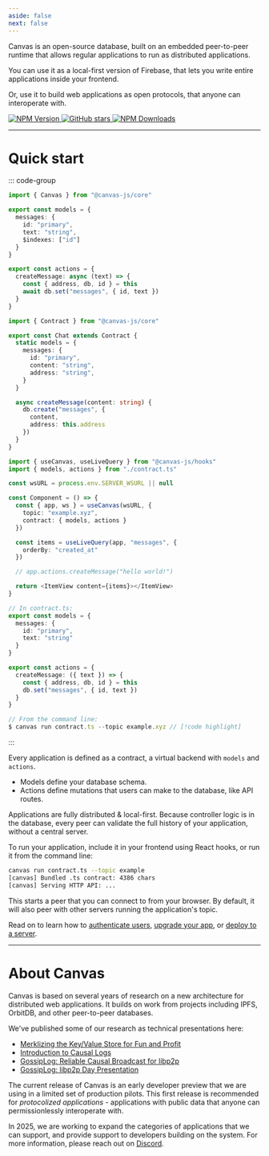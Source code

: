 ```yaml
---
aside: false
next: false
---
```


<div :class="$style.main">

<HeroRow text="Build serverless applications<br/>on peer-to-peer sync" :image="{ light: '/graphic_jellyfish_dark.png', dark: '/graphic_jellyfish.png' }" />

<div :class="$style.mainInner">

Canvas is an open-source database, built on an embedded peer-to-peer
runtime that allows regular applications to run as distributed
applications.

You can use it as a local-first version of Firebase, that lets you write
entire applications inside your frontend.

Or, use it to build web applications as open protocols, that anyone can interoperate with.

</div>

<FeatureTags :features="[
  {
    text: 'Runs on browser, desktop, or mobile',
    tooltip: 'Works in the browser, in Node.js, or in React Native',
    iconName: 'mobile'
  },
  {
    text: 'Works with your database',
    tooltip: 'Uses SQLite, Postgres, or IndexedDB as the backing data store',
    iconName: 'database'
  },
  {
    text: 'Sync via libp2p',
    tooltip: 'Browser-to-server and server-to-server libp2p WebSockets',
    iconName: 'activity'
  },
  {
    text: 'React hooks',
    tooltip: 'React hooks for live apps & live database queries',
    iconName: 'compare'
  },
  {
    text: 'Database editor',
    tooltip: 'Edit your application through a database management interface',
    iconName: 'apps',
  },
  {
    text: 'Transactional runtime',
    tooltip: 'Write game logic & state machines inside your database',
    iconName: 'atom'
  },
  {
    text: 'MIT License',
    tooltip: 'Open source, fully self-hostable',
    iconName: 'crown',
  },
  {
    text: 'Embedded CRDTs',
    tooltip: 'Soon: Multiplayer editing using embedded CRDTs',
    iconName: 'guide',
    disabled: true,
  },
  {
    text: 'Private Data',
    tooltip: 'Soon: Native support for end-to-end encrypted data',
    iconName: 'lock',
    disabled: true
  },
  {
    text: 'Email Login',
    tooltip: 'Soon: Login optimized for usability and accessibility',
    iconName: 'lock',
    disabled: true
  },
]" />

</div>

<div :class="$style.partial">

<EmailForm />

</div>

<div :class="$style.badges">
<a href="https://github.com/canvasxyz/canvas" target="_blank">

![NPM Version](https://img.shields.io/npm/v/%40canvas-js%2Fcore)
![GitHub stars](https://img.shields.io/github/stars/canvasxyz/canvas?style=flat)
![NPM Downloads](https://img.shields.io/npm/dm/%40canvas-js%2Fcore)

</a>
</div>

---

<div :class="$style.sectionHeaderCol">

# Quick start

</div>

<div :class="$style.flex">
  <div :class="$style.colRight">

::: code-group

```ts [Object Syntax]
import { Canvas } from "@canvas-js/core"

export const models = {
  messages: {
    id: "primary",
    text: "string",
    $indexes: ["id"]
  }
}

export const actions = {
  createMessage: async (text) => {
    const { address, db, id } = this
    await db.set("messages", { id, text })
  }
}
```

```ts [Class Syntax]
import { Contract } from "@canvas-js/core"

export const Chat extends Contract {
  static models = {
    messages: {
      id: "primary",
      content: "string",
      address: "string",
    }
  }

  async createMessage(content: string) {
    db.create("messages", {
      content,
      address: this.address
    })
  }
}
```

```ts [React Usage]
import { useCanvas, useLiveQuery } from "@canvas-js/hooks"
import { models, actions } from "./contract.ts"

const wsURL = process.env.SERVER_WSURL || null

const Component = () => {
  const { app, ws } = useCanvas(wsURL, {
    topic: "example.xyz",
    contract: { models, actions }
  })

  const items = useLiveQuery(app, "messages", {
    orderBy: "created_at"
  })

  // app.actions.createMessage("hello world!")

  return <ItemView content={items}></ItemView>
}
```

```ts [CLI]
// In contract.ts:
export const models = {
  messages: {
    id: "primary",
    text: "string"
  }
}

export const actions = {
  createMessage: ({ text }) => {
    const { address, db, id } = this
    db.set("messages", { id, text })
  }
}

// From the command line:
$ canvas run contract.ts --topic example.xyz // [!code highlight]
```

:::

<CodeGroupOpener /> <!-- needed for production build -->

  </div>
  <div :class="$style.colLeft">

Every application is defined as a contract, a virtual backend
with  `models` and `actions`.

- Models define your database schema.
- Actions define mutations that users can make to the database, like API routes.

Applications are fully distributed & local-first. Because
controller logic is in the database, every
peer can validate the full history of your application,
without a central server.

To run your application, include it in your frontend using React
hooks, or run it from the command line:

```sh
canvas run contract.ts --topic example
[canvas] Bundled .ts contract: 4386 chars
[canvas] Serving HTTP API: ...
```

This starts a peer that you can connect to from your browser. By
default, it will also peer with other servers running the
application's topic.

Read on to learn how to [authenticate users](/4-identities-auth),
[upgrade your app](/6-deploying), or [deploy to a
server](/7-upgrading).

  </div>
</div>

---

<div :class="$style.end">

<div :class="$style.sectionHeader">

# About Canvas

</div>

Canvas is based on several years of research on a new architecture for
distributed web applications. It builds on work from projects including IPFS,
OrbitDB, and other peer-to-peer databases.

We've published some of our research as technical presentations here:

- [Merklizing the Key/Value Store for Fun and Profit](https://joelgustafson.com/posts/2023-05-04/merklizing-the-key-value-store-for-fun-and-profit)
- [Introduction to Causal Logs](https://joelgustafson.com/posts/2024-09-30/introduction-to-causal-logs)
- [GossipLog: Reliable Causal Broadcast for libp2p](https://joelgustafson.com/posts/2024-09-30/gossiplog-reliable-causal-broadcast-for-libp2p)
- [GossipLog: libp2p Day Presentation](https://www.youtube.com/watch?v=X8nAdx1G-Cs)

The current release of Canvas is an early developer preview that we
are using in a limited set of production pilots. This first release is
recommended for *protocolized applications* - applications with public
data that anyone can permissionlessly interoperate with.

In 2025, we are working to expand the categories of applications that
we can support, and provide support to developers building on the system.
For more information, please reach out on [Discord](https://discord.gg/EjczssxKpR).

</div>

<HomepageFooter />

<style module>
.main p[class="text"],
.main a[class="tagline"],
.sectionHeader h1,
.sectionHeaderCol h1 { font-family: "Space Grotesk"; }

.main, .partial { max-width: 620px; }
.mainInner { max-width: 620px; } /* make room for jellyfish */
@media (max-width: 960px) {
  .main, .partial { margin: 0 auto; }
  .mainInner { max-width: none; }
}

.sectionHeaderCol { margin: 2.5rem 0 0.7rem; }
.sectionHeader { margin: 2.5rem 0 1.3rem; }

.badges {
  margin: 0 auto;
}
.badges p {
  display: flex;
  flex-direction: row;
  transform: scale(1.04);
  transform-origin: left center;
  margin-bottom: 2rem;
  justify-content: center;
}
.badges p img { height: 140%; margin-right: 6px; }
@media (min-width: 960px) {
  .badges p { justify-content: left; }
}

.flex div[class*="vp-adaptive-theme"] { font-size: 98%; }
.colLeft div[class*="vp-adaptive-theme"] { font-size: 96%; }

.flex { display: flex; flex-direction: row-reverse; padding-bottom: 10px;}
.colLeft { width: 49%; padding-right: 33px; padding-top: 0px; }
.colLeft hr { margin: 1.75rem 0; }
.colRight { width: 51%; }
.colLeft div[class*="vp-adaptive-theme"] { margin: 1.33rem 0 1.32rem !important; }

@media (max-width: 640px) {
  .flex { display: block; padding-top: 1px; }
  .colLeft { width: 100%; padding-right: 0; }
  .colRight { width: 100%; }
}

.end {
  margin: 40px 0;
  max-width: 600px;
}
</style>
